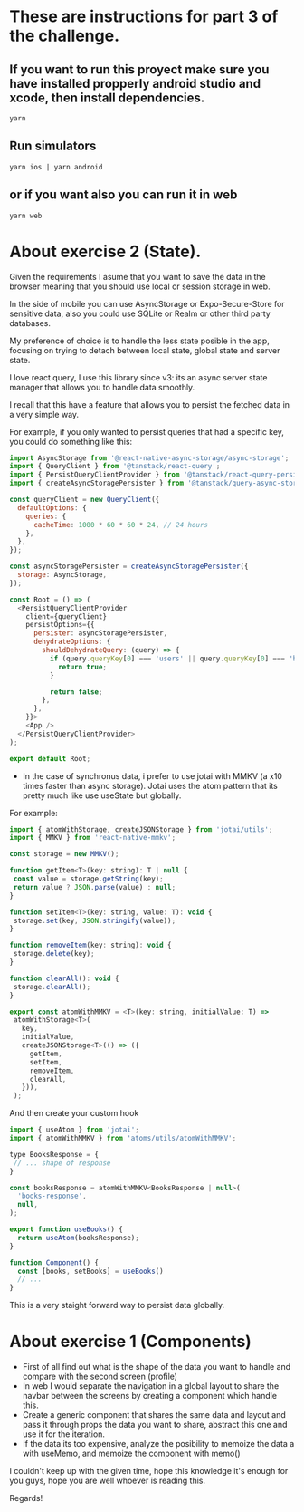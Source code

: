 # These are instructions for part 3 of the challenge.

## If you want to run this proyect make sure you have installed propperly android studio and xcode, then install dependencies.

```
yarn
```

## Run simulators

```
yarn ios | yarn android
```

## or if you want also you can run it in web

```
yarn web
```

# About exercise 2 (State).

Given the requirements I asume that you want to save the data in the browser meaning that you should use local or session storage in web.

In the side of mobile you can use AsyncStorage or Expo-Secure-Store for sensitive data, also you could use SQLite or Realm or other third party databases.

My preference of choice is to handle the less state posible in the app, focusing on trying to detach between local state, global state and server state.

I love react query, I use this library since v3: its an async server state manager that allows you to handle data smoothly.

I recall that this have a feature that allows you to persist the fetched data in a very simple way.

For example, if you only wanted to persist queries that had a specific key, you could do something like this:

```js
import AsyncStorage from '@react-native-async-storage/async-storage';
import { QueryClient } from '@tanstack/react-query';
import { PersistQueryClientProvider } from '@tanstack/react-query-persist-client';
import { createAsyncStoragePersister } from '@tanstack/query-async-storage-persister';

const queryClient = new QueryClient({
  defaultOptions: {
    queries: {
      cacheTime: 1000 * 60 * 60 * 24, // 24 hours
    },
  },
});

const asyncStoragePersister = createAsyncStoragePersister({
  storage: AsyncStorage,
});

const Root = () => (
  <PersistQueryClientProvider
    client={queryClient}
    persistOptions={{
      persister: asyncStoragePersister,
      dehydrateOptions: {
        shouldDehydrateQuery: (query) => {
          if (query.queryKey[0] === 'users' || query.queryKey[0] === 'books') {
            return true;
          }

          return false;
        },
      },
    }}>
    <App />
  </PersistQueryClientProvider>
);

export default Root;
```

- In the case of synchronus data, i prefer to use jotai with MMKV (a x10 times faster than async storage).
  Jotai uses the atom pattern that its pretty much like use useState but globally.

For example:

```js
import { atomWithStorage, createJSONStorage } from 'jotai/utils';
import { MMKV } from 'react-native-mmkv';

const storage = new MMKV();

function getItem<T>(key: string): T | null {
 const value = storage.getString(key);
 return value ? JSON.parse(value) : null;
}

function setItem<T>(key: string, value: T): void {
 storage.set(key, JSON.stringify(value));
}

function removeItem(key: string): void {
 storage.delete(key);
}

function clearAll(): void {
 storage.clearAll();
}

export const atomWithMMKV = <T>(key: string, initialValue: T) =>
 atomWithStorage<T>(
   key,
   initialValue,
   createJSONStorage<T>(() => ({
     getItem,
     setItem,
     removeItem,
     clearAll,
   })),
 );
```

And then create your custom hook

```js
import { useAtom } from 'jotai';
import { atomWithMMKV } from 'atoms/utils/atomWithMMKV';

type BooksResponse = {
 // ... shape of response
}

const booksResponse = atomWithMMKV<BooksResponse | null>(
  'books-response',
  null,
);

export function useBooks() {
  return useAtom(booksResponse);
}

function Component() {
  const [books, setBooks] = useBooks()
  // ...
}
```

This is a very staight forward way to persist data globally.

# About exercise 1 (Components)

- First of all find out what is the shape of the data you want to handle and compare with the second screen (profile)
- In web I would separate the navigation in a global layout to share the navbar between the screens by creating a component which handle this.
- Create a generic component that shares the same data and layout and pass it through props the data you want to share, abstract this one and use it for the iteration.
- If the data its too expensive, analyze the posibility to memoize the data a with useMemo, and memoize the component with memo()

I couldn't keep up with the given time, hope this knowledge it's enough for you guys, hope you are well whoever is reading this.

Regards!
